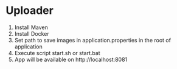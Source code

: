 # Uploader

1. Install Maven
2. Install Docker
3. Set path to save images in application.properties in the root of application
4. Execute script start.sh or start.bat  
5. App will be available on http://localhost:8081